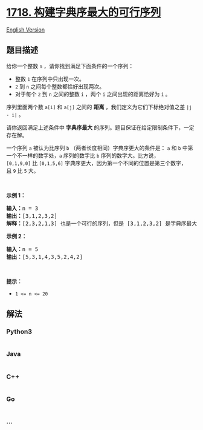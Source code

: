 # [1718. 构建字典序最大的可行序列](https://leetcode.cn/problems/construct-the-lexicographically-largest-valid-sequence)

[English Version](/solution/1700-1799/1718.Construct%20the%20Lexicographically%20Largest%20Valid%20Sequence/README_EN.md)

## 题目描述

<!-- 这里写题目描述 -->

<p>给你一个整数 <code>n</code> ，请你找到满足下面条件的一个序列：</p>

<ul>
	<li>整数 <code>1</code> 在序列中只出现一次。</li>
	<li><code>2</code> 到 <code>n</code> 之间每个整数都恰好出现两次。</li>
	<li>对于每个 <code>2</code> 到 <code>n</code> 之间的整数 <code>i</code> ，两个 <code>i</code> 之间出现的距离恰好为 <code>i</code> 。</li>
</ul>

<p>序列里面两个数 <code>a[i]</code> 和 <code>a[j]</code> 之间的 <strong>距离</strong> ，我们定义为它们下标绝对值之差 <code>|j - i|</code> 。</p>

<p>请你返回满足上述条件中 <strong>字典序最大</strong> 的序列。题目保证在给定限制条件下，一定存在解。</p>

<p>一个序列 <code>a</code> 被认为比序列 <code>b</code> （两者长度相同）字典序更大的条件是： <code>a</code> 和 <code>b</code> 中第一个不一样的数字处，<code>a</code> 序列的数字比 <code>b</code> 序列的数字大。比方说，<code>[0,1,9,0]</code> 比 <code>[0,1,5,6]</code> 字典序更大，因为第一个不同的位置是第三个数字，且 <code>9</code> 比 <code>5</code> 大。</p>

<p> </p>

<p><strong>示例 1：</strong></p>

<pre><b>输入：</b>n = 3
<b>输出：</b>[3,1,2,3,2]
<b>解释：</b>[2,3,2,1,3] 也是一个可行的序列，但是 [3,1,2,3,2] 是字典序最大的序列。
</pre>

<p><strong>示例 2：</strong></p>

<pre><b>输入：</b>n = 5
<b>输出：</b>[5,3,1,4,3,5,2,4,2]
</pre>

<p> </p>

<p><strong>提示：</strong></p>

<ul>
	<li><code>1 &lt;= n &lt;= 20</code></li>
</ul>


## 解法

<!-- 这里可写通用的实现逻辑 -->

<!-- tabs:start -->

### **Python3**

<!-- 这里可写当前语言的特殊实现逻辑 -->

```python

```

### **Java**

<!-- 这里可写当前语言的特殊实现逻辑 -->

```java

```

### **C++**

```cpp

```

### **Go**

```go

```

### **...**

```

```

<!-- tabs:end -->
